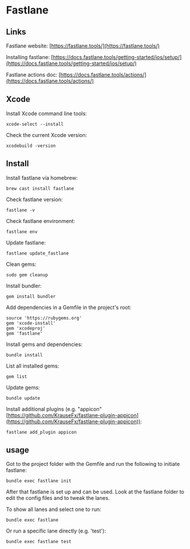 Fastlane
===


## Links

Fastlane website: [https://fastlane.tools/](https://fastlane.tools/)

Installing fastlane: [https://docs.fastlane.tools/getting-started/ios/setup/](https://docs.fastlane.tools/getting-started/ios/setup/)

Fastlane actions doc: [https://docs.fastlane.tools/actions/](https://docs.fastlane.tools/actions/)


## Xcode

Install Xcode command line tools:

	xcode-select --install

Check the current Xcode version:

	xcodebuild -version

## Install

Install fastlane via homebrew:

	brew cast install fastlane

Check fastlane version:

	fastlane -v

Check fastlane environment:

	fastlane env

Update fastlane:

	fastlane update_fastlane

Clean gems:

	sudo gem cleanup

Install bundler:

	gem install bundler

Add dependencies in a Gemfile in the project's root:

	source 'https://rubygems.org'
	gem 'xcode-install'
	gem 'xcodeproj'
	gem 'fastlane'

Install gems and dependencies:

	bundle install

List all installed gems:

	gem list

Update gems:

	bundle update

Install additional plugins (e.g. "appicon" [https://github.com/KrauseFx/fastlane-plugin-appicon](https://github.com/KrauseFx/fastlane-plugin-appicon)):

	fastlane add_plugin appicon

## usage

Got to the project folder with the Gemfile and run the following to initiate fastlane:

	bundle exec fastlane init

After that fastlane is set up and can be used. Look at the fastlane folder to edit the config files and to tweak the lanes.

To show all lanes and select one to run:

	bundle exec fastlane

Or run a specific lane directly (e.g. 'test'):

	bundle exec fastlane test


